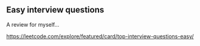 ## Easy interview questions
A review for myself...

https://leetcode.com/explore/featured/card/top-interview-questions-easy/